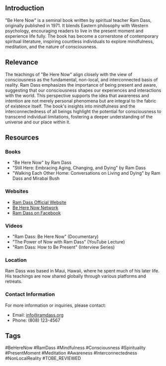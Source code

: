 ## Introduction
"Be Here Now" is a seminal book written by spiritual teacher Ram Dass, originally published in 1971. It blends Eastern philosophy with Western psychology, encouraging readers to live in the present moment and experience life fully. The book has become a cornerstone of contemporary spiritual literature, inspiring countless individuals to explore mindfulness, meditation, and the nature of consciousness.

## Relevance
The teachings of "Be Here Now" align closely with the view of consciousness as the fundamental, non-local, and interconnected basis of reality. Ram Dass emphasizes the importance of being present and aware, suggesting that our consciousness shapes our experiences and interactions with the world. This perspective supports the idea that awareness and intention are not merely personal phenomena but are integral to the fabric of existence itself. The book's insights into mindfulness and the interconnectedness of all beings highlight the potential for consciousness to transcend individual limitations, fostering a deeper understanding of the universe and our place within it. 

## Resources

### Books
- "Be Here Now" by Ram Dass
- "Still Here: Embracing Aging, Changing, and Dying" by Ram Dass
- "Walking Each Other Home: Conversations on Living and Dying" by Ram Dass and Mirabai Bush

### Websites
- [Ram Dass Official Website](https://www.ramdass.org)
- [Be Here Now Network](https://beherenownetwork.com)
- [Ram Dass on Facebook](https://www.facebook.com/ramdass)

### Videos
- "Ram Dass: Be Here Now" (Documentary)
- "The Power of Now with Ram Dass" (YouTube Lecture)
- "Ram Dass: How to Be Present" (Interview Series)

### Location
Ram Dass was based in Maui, Hawaii, where he spent much of his later life. His teachings are now shared globally through various platforms and retreats.

### Contact Information
For more information or inquiries, please contact:
- Email: info@ramdass.org
- Phone: (808) 123-4567

## Tags
#BeHereNow #RamDass #Mindfulness #Consciousness #Spirituality #PresentMoment #Meditation #Awareness #Interconnectedness #NonLocalReality #TOBE_REVIEWED
